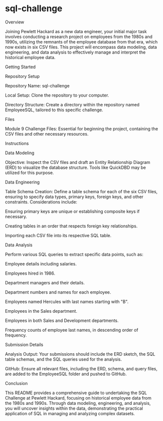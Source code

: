 # sql-challenge

Overview

Joining Pewlett Hackard as a new data engineer, your initial major task involves conducting a research project on employees from the 1980s and 1990s, utilizing the remnants of the employee database from that era, which now exists in six CSV files. This project will encompass data modeling, data engineering, and data analysis to effectively manage and interpret the historical employee data.

Getting Started

Repository Setup

Repository Name: sql-challenge

Local Setup: Clone the repository to your computer.

Directory Structure: Create a directory within the repository named EmployeeSQL, tailored to this specific challenge.

Files

Module 9 Challenge Files: Essential for beginning the project, containing the CSV files and other necessary resources.

Instructions

Data Modeling

Objective: Inspect the CSV files and draft an Entity Relationship Diagram (ERD) to visualize the database structure. Tools like QuickDBD may be utilized for this purpose.

Data Engineering

Table Schema Creation: Define a table schema for each of the six CSV files, ensuring to specify data types, primary keys, foreign keys, and other constraints. Considerations include:

Ensuring primary keys are unique or establishing composite keys if necessary.

Creating tables in an order that respects foreign key relationships.

Importing each CSV file into its respective SQL table.

Data Analysis

Perform various SQL queries to extract specific data points, such as:

Employee details including salaries.

Employees hired in 1986.

Department managers and their details.

Department numbers and names for each employee.

Employees named Hercules with last names starting with "B".

Employees in the Sales department.

Employees in both Sales and Development departments.

Frequency counts of employee last names, in descending order of frequency.

Submission Details

Analysis Output: Your submissions should include the ERD sketch, the SQL table schemas, and the SQL queries used for the analysis.

GitHub: Ensure all relevant files, including the ERD, schema, and query files, are added to the EmployeeSQL folder and pushed to GitHub.

Conclusion

This README provides a comprehensive guide to undertaking the SQL Challenge at Pewlett Hackard, focusing on historical employee data from the 1980s and 1990s. Through data modeling, engineering, and analysis, you will uncover insights within the data, demonstrating the practical application of SQL in managing and analyzing complex datasets.
